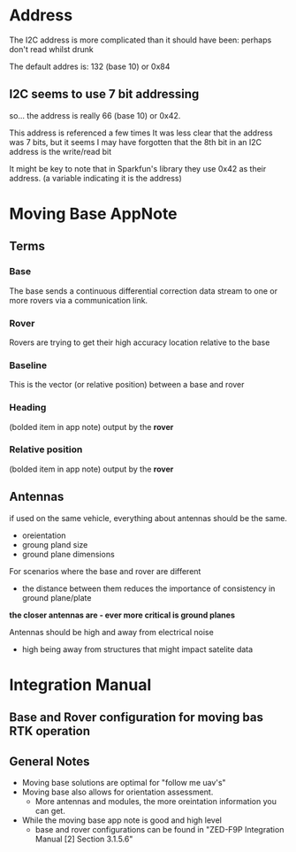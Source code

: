 # Address

The I2C address is more complicated than it should have been: perhaps don't read whilst drunk

The default addres is: 132 (base 10) or 0x84

## I2C seems to use 7 bit addressing

so... the address is really 66 (base 10) or 0x42.

This address is referenced a few times
It was less clear that the address was 7 bits, but it seems I may have forgotten that the 8th bit in an I2C address is the write/read bit 

It might be key to note that in Sparkfun's library they use 0x42 as their address. (a variable indicating it is the address)

# Moving Base AppNote

## Terms

### Base
The base sends a continuous differential correction data stream to one or more rovers via a communication link. 

### Rover
Rovers are trying to get their high accuracy location relative to the base

### Baseline
This is the vector (or relative position) between a base and rover

### Heading
(bolded item in app note) output by the **rover**

### Relative position
(bolded item in app note) output by the **rover**

## Antennas

if used on the same vehicle, everything about antennas should be the same.
* oreientation
* groung pland size
* ground plane dimensions

For scenarios where the base and rover are different
* the distance between them reduces the importance of consistency in ground plane/plate

**the closer antennas are - ever more critical is ground planes**

Antennas should be high and away from electrical noise
* high being away from structures that might impact satelite data


# Integration Manual

## Base and Rover configuration for moving bas RTK operation




## General Notes
* Moving base solutions are optimal for "follow me uav's"
* Moving base also allows for orientation assessment. 
  * More antennas and modules, the more oreintation information you can get. 
* While the moving base app note is good and high level
  * base and rover configurations can be found in "ZED-F9P Integration Manual [2] Section 3.1.5.6"
